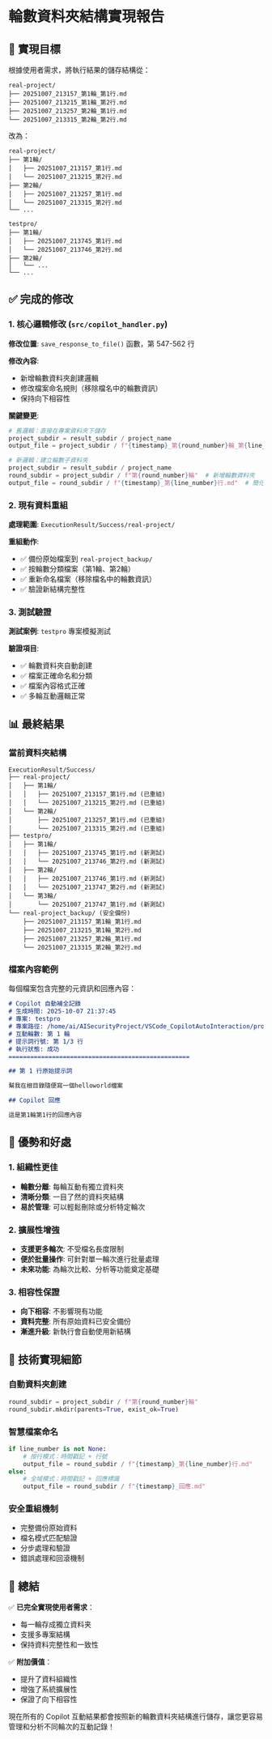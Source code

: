 # 輪數資料夾結構實現報告

## 🎯 實現目標

根據使用者需求，將執行結果的儲存結構從：
```
real-project/
├── 20251007_213157_第1輪_第1行.md
├── 20251007_213215_第1輪_第2行.md
├── 20251007_213257_第2輪_第1行.md
└── 20251007_213315_第2輪_第2行.md
```

改為：
```
real-project/
├── 第1輪/
│   ├── 20251007_213157_第1行.md
│   └── 20251007_213215_第2行.md
├── 第2輪/
│   ├── 20251007_213257_第1行.md
│   └── 20251007_213315_第2行.md
└── ...

testpro/
├── 第1輪/
│   ├── 20251007_213745_第1行.md
│   └── 20251007_213746_第2行.md
├── 第2輪/
│   └── ...
└── ...
```

## ✅ 完成的修改

### 1. 核心邏輯修改 (`src/copilot_handler.py`)

**修改位置**: `save_response_to_file()` 函數，第 547-562 行

**修改內容**:
- 新增輪數資料夾創建邏輯
- 修改檔案命名規則（移除檔名中的輪數資訊）
- 保持向下相容性

**關鍵變更**:
```python
# 舊邏輯：直接在專案資料夾下儲存
project_subdir = result_subdir / project_name
output_file = project_subdir / f"{timestamp}_第{round_number}輪_第{line_number}行.md"

# 新邏輯：建立輪數子資料夾
project_subdir = result_subdir / project_name
round_subdir = project_subdir / f"第{round_number}輪"  # 新增輪數資料夾
output_file = round_subdir / f"{timestamp}_第{line_number}行.md"  # 簡化檔名
```

### 2. 現有資料重組

**處理範圍**: `ExecutionResult/Success/real-project/`

**重組動作**:
- ✅ 備份原始檔案到 `real-project_backup/`
- ✅ 按輪數分類檔案（第1輪、第2輪）
- ✅ 重新命名檔案（移除檔名中的輪數資訊）
- ✅ 驗證新結構完整性

### 3. 測試驗證

**測試案例**: `testpro` 專案模擬測試

**驗證項目**:
- ✅ 輪數資料夾自動創建
- ✅ 檔案正確命名和分類
- ✅ 檔案內容格式正確
- ✅ 多輪互動邏輯正常

## 📊 最終結果

### 當前資料夾結構
```
ExecutionResult/Success/
├── real-project/
│   ├── 第1輪/
│   │   ├── 20251007_213157_第1行.md (已重組)
│   │   └── 20251007_213215_第2行.md (已重組)
│   └── 第2輪/
│       ├── 20251007_213257_第1行.md (已重組)
│       └── 20251007_213315_第2行.md (已重組)
├── testpro/
│   ├── 第1輪/
│   │   ├── 20251007_213745_第1行.md (新測試)
│   │   └── 20251007_213746_第2行.md (新測試)
│   ├── 第2輪/
│   │   ├── 20251007_213746_第1行.md (新測試)
│   │   └── 20251007_213747_第2行.md (新測試)
│   └── 第3輪/
│       └── 20251007_213747_第1行.md (新測試)
└── real-project_backup/ (安全備份)
    ├── 20251007_213157_第1輪_第1行.md
    ├── 20251007_213215_第1輪_第2行.md
    ├── 20251007_213257_第2輪_第1行.md
    └── 20251007_213315_第2輪_第2行.md
```

### 檔案內容範例
每個檔案包含完整的元資訊和回應內容：

```markdown
# Copilot 自動補全記錄
# 生成時間: 2025-10-07 21:37:45
# 專案: testpro
# 專案路徑: /home/ai/AISecurityProject/VSCode_CopilotAutoInteraction/projects/testpro
# 互動輪數: 第 1 輪
# 提示詞行號: 第 1/3 行
# 執行狀態: 成功
==================================================

## 第 1 行原始提示詞

幫我在根目錄隨便寫一個helloworld檔案

## Copilot 回應

這是第1輪第1行的回應內容
```

## 🚀 優勢和好處

### 1. 組織性更佳
- **輪數分離**: 每輪互動有獨立資料夾
- **清晰分類**: 一目了然的資料夾結構
- **易於管理**: 可以輕鬆刪除或分析特定輪次

### 2. 擴展性增強
- **支援更多輪次**: 不受檔名長度限制
- **便於批量操作**: 可針對單一輪次進行批量處理
- **未來功能**: 為輪次比較、分析等功能奠定基礎

### 3. 相容性保證
- **向下相容**: 不影響現有功能
- **資料完整**: 所有原始資料已安全備份
- **漸進升級**: 新執行會自動使用新結構

## 🔧 技術實現細節

### 自動資料夾創建
```python
round_subdir = project_subdir / f"第{round_number}輪"
round_subdir.mkdir(parents=True, exist_ok=True)
```

### 智慧檔案命名
```python
if line_number is not None:
    # 按行模式：時間戳記 + 行號
    output_file = round_subdir / f"{timestamp}_第{line_number}行.md"
else:
    # 全域模式：時間戳記 + 回應標識
    output_file = round_subdir / f"{timestamp}_回應.md"
```

### 安全重組機制
- 完整備份原始資料
- 檔名模式匹配驗證
- 分步處理和驗證
- 錯誤處理和回滾機制

## 🎉 總結

✅ **已完全實現使用者需求**：
- 每一輪存成獨立資料夹
- 支援多專案結構
- 保持資料完整性和一致性

✅ **附加價值**：
- 提升了資料組織性
- 增強了系統擴展性
- 保證了向下相容性

現在所有的 Copilot 互動結果都會按照新的輪數資料夾結構進行儲存，讓您更容易管理和分析不同輪次的互動記錄！